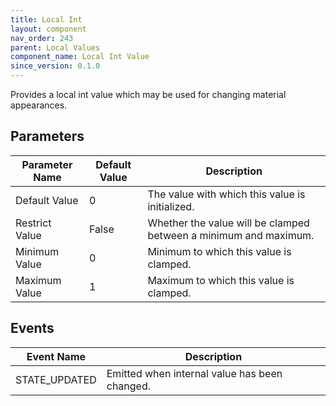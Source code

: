 ```yaml
---
title: Local Int
layout: component
nav_order: 243
parent: Local Values
component_name: Local Int Value
since_version: 0.1.0
---
```


Provides a local int value which may be used for changing material appearances.

## Parameters

| Parameter Name | Default Value | Description                                                      |
|----------------|---------------|------------------------------------------------------------------|
| Default Value  | 0             | The value with which this value is initialized.                  |
| Restrict Value | False         | Whether the value will be clamped between a minimum and maximum. |
| Minimum Value  | 0             | Minimum to which this value is clamped.                          |
| Maximum Value  | 1             | Maximum to which this value is clamped.                          |

## Events

| Event Name    | Description                                   |
|---------------|-----------------------------------------------|
| STATE_UPDATED | Emitted when internal value has been changed. |